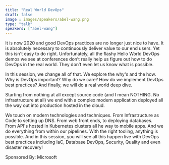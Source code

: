 ```yaml
---
title: "Real World DevOps"
draft: false
image : images/speakers/abel-wang.png
type: "talk"
speakers: ["abel-wang"]
---
```


It is now 2020 and good DevOps practices are no longer just nice to have. It is absolutely necessary to continuously deliver value to our end users. Yet this isn't easy to do right. Unfortunately, all the flashy Hello World DevOps demos we see at conferences don’t really help us figure out how to do DevOps in the real world. They don’t even let us know what is possible.

In this session, we change all of that. We explore the why's and the how. Why is DevOps important? Why do we care? How do we implement DevOps best practices? And finally, we will do a real world deep dive.

Starting from nothing at all except source code (and I mean NOTHING. No infrastructure at all) we end with a complex modern application deployed all the way out into production hosted in the cloud.

We touch on modern technologies and techniques. From Infrastructure as Code to setting up DNS. From web front ends, to deploying databases. From API's hosted in Kubernetes clusters all he way to mobile apps. And we do everything from within our pipelines. With the right tooling, anything is possible. And in this session, you will see all this happen live with DevOps best practices including IaC, Database DevOps, Security, Quality and even disaster recovery!

Sponsored By: Microsoft
